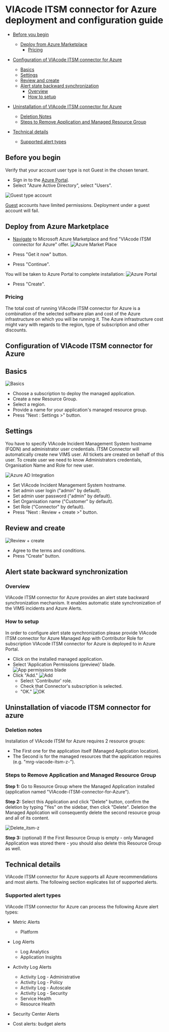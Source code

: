 # VIAcode ITSM connector for Azure deployment and configuration guide
<!-- TOC -->
- [Before you begin](#before-you-begin)
  - [Deploy from Azure Marketplace](#deploy-from-azure-marketplace)
    - [Pricing](#pricing)

- [Configuration of VIAcode ITSM connector for Azure](#configuration-of-viacode-itsm-connector-for-azure)
  - [Basics](#basics)
  - [Settings](#settings)
  - [Review and create](#review-and-create)
  - [Alert state backward synchronization](#alert-state-backward-synchronization)
    - [Overview](#overview)
    - [How to setup](#how-to-setup)
- [Uninstallation of VIAcode ITSM connector for Azure](#uninstallation-of-viacode-itsm-connector-for-azure)
  - [Deletion Notes](#deletion-notes)
  - [Steps to Remove Application and Managed Resource Group](#steps-to-remove-application-and-managed-resource-group)  
  
- [Technical details](#technical-details)
  - [Supported alert types](#supported-alert-types)
<!-- TOC END -->

## Before you begin

Verify that your account user type is not Guest in the chosen tenant.

- Sign in to the [Azure Portal](https://portal.azure.com/).
- Select "Azure Active Directory", select "Users".

![Guest type account](./media/guestAccount.png)

[Guest](https://docs.microsoft.com/azure/active-directory/b2b/user-properties) accounts have limited permissions. Deployment under a guest account will fail.

## Deploy from Azure Marketplace

- [Navigate](https://azuremarketplace.microsoft.com/en-us/marketplace/apps/viacode_consulting-1089577.viacode-itsm-connector-for-azure) to Microsoft Azure Marketplace and find "VIAcode ITSM connector for Azure" offer.
![Azure Market Place](./media/azureMarketPlaceConnector.png)

- Press "Get it now" button.
- Press "Continue".

You will be taken to Azure Portal to complete installation:
![Azure Portal](./media/azurePortalOfferProfileConnector.png)

- Press "Create".

### Pricing

The total cost of running VIAcode ITSM connector for Azure is a combination of the selected software plan and cost of the Azure infrastructure on which you will be running it. The Azure infrastructure cost might vary with regards to the region, type of subscription and other discounts.

## Configuration of VIAcode ITSM connector for Azure

## Basics

![Basics](./media/basicsSettingsConnector.png)

- Choose a subscription to deploy the managed application.
- Create a new Resource Group.
- Select a region.
- Provide a name for your application's managed resource group.
- Press "Next : Settings >" button.

## Settings

You have to specify VIAcode Incident Management System hostname (FQDN) and administrator user credentials.
ITSM Connector will automatically create new VIMS user. All tickets are created on behalf of this user.
To create user we need to know Administrators credentials, Organisation Name and Role for new user.

![Azure AD Integration](./media/connectorSettings.png)

- Set VIAcode Incident Management System hostname.
- Set admin user login ("admin" by default).
- Set admin user password ("admin" by default).
- Set Organisation name ("Customer" by default).
- Set Role ("Connector" by default).
- Press "Next : Review + create >" button.

## Review and create

![Review + create](./media/reviewPlusCreateConnector.png)

- Agree to the terms and conditions.
- Press "Create" button.

## Alert state backward synchronization

### Overview

VIAcode ITSM connector for Azure provides an alert state backward synchronization mechanism. It enables automatic state synchronization of the VIMS incidents and Azure Alerts.

### How to setup

In order to configure alert state synchronization please provide VIAcode ITSM connector for Azure Managed App with Contributor Role for subscription VIAcode ITSM connector for Azure is deployed to in Azure Portal.

- Click on the installed managed application.
- Select 'Application Permissions (preview)' blade.
![App permissions blade](./media/managedAppPermissions1.png)
- Click "Add."
![Add](./media/managedAppPermissions2.png)
  - Select 'Contributor' role.
  - Check that Connector's subscription is selected.
  - "OK."
![OK](./media/managedAppPermissions3.png)

## Uninstallation of viacode ITSM connector for azure

### Deletion notes
Installation of VIAcode ITSM for Azure requires 2 resource groups:

- The First one for the application itself (Managed Application location).
- The Second is for the managed resources that the application requires (e.g. "mrg-viacode-itsm-z-<id>").

### Steps to Remove Application and Managed Resource Group
**Step 1:**
Go to Resource Group where the Managed Application installed (application named "VIAcode-ITSM-connector-for-Azure").

**Step 2:**
Select this Application and click "Delete" button, confirm the deletion by typing "Yes" on the sidebar, then click "Delete".
Deletion the Managed Application will consequently delete the second resource group and all of its content.

![Delete_itsm-z](./media/Delete_itsm-z_confirmation.PNG)

**Step 3:** (optional)
If the First Resource Group is empty - only Managed Application was stored there - you should also delete this Resource Group as well.

## Technical details

VIAcode ITSM connector for Azure supports all Azure recommendations and most alerts.
The following section explicates list of supported alerts.

### Supported alert types

VIAcode ITSM connector for Azure can process the following Azure alert types:

- Metric Alerts

  - Platform

- Log Alerts

  - Log Analytics
  - Application Insights

- Activity Log Alerts

  - Activity Log - Administrative
  - Activity Log - Policy
  - Activity Log - Autoscale
  - Activity Log - Security
  - Service Health
  - Resource Health
  
- Security Center Alerts

- Cost alerts: budget alerts
